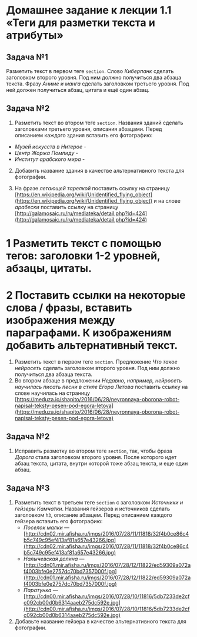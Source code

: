 # Домашнее задание к лекции 1.1 «Теги для разметки текста и атрибуты»


## Задача №1
Разметить текст в первом теге `section`. Слово *Киберпанк* сделать заголовком второго уровня. Под ним должно получиться два абзаца текста. Фразу *Аниме и манга* сделать заголовком третьего уровня. Под ней должен получиться абзац, цитата и ещё один абзац.

## Задача №2
1. Разметить текст во втором теге `section`. Названия зданий сделать заголовками третьего уровня, описания абзацами. Перед описанием каждого здания вставить его фотографию:

* *Музей искусств в Нитерое* - 
* *Центр Жоржа Помпиду* - 
* *Институт арабского мира* - 

2. Добавить название здания в качестве альтернативного текста для фотографии.

3. На фразе *летающей тарелкой* поставить ссылку на страницу [https://en.wikipedia.org/wiki/Unidentified_flying_object](https://en.wikipedia.org/wiki/Unidentified_flying_object) и на слове *арабески* поставить ссылку на страницу [http://galamosaic.ru/ru/mediateka/detail.php?id=424](http://galamosaic.ru/ru/mediateka/detail.php?id=424)















# 1 Разметить текст с помощью тегов: заголовки 1-2 уровней, абзацы, цитаты.
# 2 Поставить ссылки на некоторые слова / фразы, вставить изображения между параграфами. К изображениям добавить альтернативный текст.






1. Разметить текст в первом теге `section`. Предложение *Что такое нейросеть* сделать заголовком второго уровня. Под ним должно получиться два абзаца текста.
2. Во втором абзаце в предложении *Недавно, например, нейросеть научилась писать песни в стиле Егора Летова* поставить ссылку на слове научилась на страницу [https://meduza.io/shapito/2016/06/28/neyronnaya-oborona-robot-napisal-teksty-pesen-pod-egora-letova](https://meduza.io/shapito/2016/06/28/neyronnaya-oborona-robot-napisal-teksty-pesen-pod-egora-letova)

## Задача №2
1. Исправить разметку во втором теге `section`, так, чтобы фраза *Дорога* стала заголовком второго уровня. После которого идет абзац текста, цитата, внутри которой тоже абзац текста, и еще один абзац.

## Задача №3
1. Разметить текст в третьем теге `section` с заголовком *Источники и гейзеры Камчатки*. Названия гейзеров и источников сделать заголовком `h3`, описание абзацем. Перед описанием каждого гейзера вставить его фотографию:
    * *Поселок малки* — [http://cdn02.mir.afisha.ru/imgs/2016/07/28/11/11818/32f4b0ce86c4b5c749c95ef413af81a657e43266.jpg](http://cdn02.mir.afisha.ru/imgs/2016/07/28/11/11818/32f4b0ce86c4b5c749c95ef413af81a657e43266.jpg)
    * *Налычевская долина* — [http://cdn01.mir.afisha.ru/imgs/2016/07/28/12/11822/ed59309a072af4003bfe0e2757dc70bd7357000f.jpg](http://cdn01.mir.afisha.ru/imgs/2016/07/28/12/11822/ed59309a072af4003bfe0e2757dc70bd7357000f.jpg)
    * *Паратунка* — [http://cdn00.mir.afisha.ru/imgs/2016/07/28/10/11816/5db7233de2cfc092cb00d0b6314aaeb275dc592e.jpg](http://cdn00.mir.afisha.ru/imgs/2016/07/28/10/11816/5db7233de2cfc092cb00d0b6314aaeb275dc592e.jpg)
2. Добавьте название гейзера в качестве альтернативного текста для фотографии.

